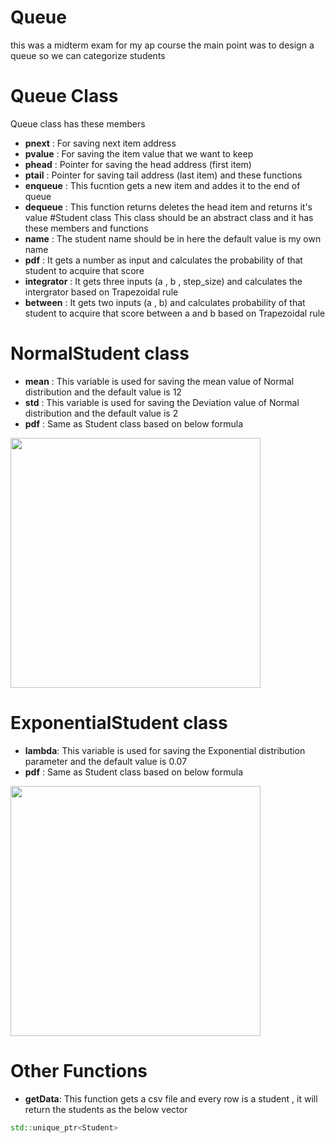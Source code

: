 # Queue
this was a midterm exam for my ap course 
the main point was to design a queue so we can categorize students 
# Queue Class
Queue class has these members
* **pnext** :
For saving next item address
* **pvalue** :
For saving the item value that we want to keep
* **phead** :
Pointer for saving the head address (first item) 
* **ptail** : 
Pointer for saving tail address (last item)
and these functions 
* **enqueue** : 
This fucntion gets a new item and addes it to the end of queue
* **dequeue** : 
This function returns deletes the head item and returns it's value
#Student class 
This class should be an abstract class and it has these members and functions 
* **name** :
The student name should be in here the default value is my own name 
* **pdf** : 
It gets a number as input and calculates the probability of that student to acquire that score
* **integrator** : 
It gets three inputs (a , b , step_size) and calculates the intergrator based on Trapezoidal rule
* **between** : 
It gets two inputs (a , b) and calculates probability of that student to acquire that score between a and b based on Trapezoidal rule

# NormalStudent class
* **mean** : 
This variable is used for saving the mean value of Normal distribution and the default value is 12
* **std** : 
This variable is used for saving the Deviation value of Normal distribution and the default value is 2
* **pdf** : 
Same as Student class based on below formula
<img src="Pics/F1.jpg" width="400" class="center" />

# ExponentialStudent class
* **lambda**: 
This variable is used for saving the Exponential distribution parameter and the default value is 0.07
* **pdf** : 
Same as Student class based on below formula
<img src="Pics/F2.jpg" width="400" class="center" />

# Other Functions
* **getData**:
This function gets a csv file and every row is a student , it will return the students as the below vector
```c++
std::unique_ptr<Student> 
```

